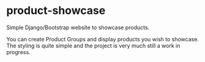 # product-showcase
Simple Django/Bootstrap website to showcase products.

You can create Product Groups and display products you wish to showcase. The styling is quite simple and the project is very much still a work in progress.
